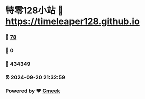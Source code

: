 # 特零128小站 :link: https://timeleaper128.github.io 
### :page_facing_up: [78](https://timeleaper128.github.io/tag.html) 
### :speech_balloon: 0 
### :hibiscus: 434349 
### :alarm_clock: 2024-09-20 21:32:59 
### Powered by :heart: [Gmeek](https://github.com/Meekdai/Gmeek)

